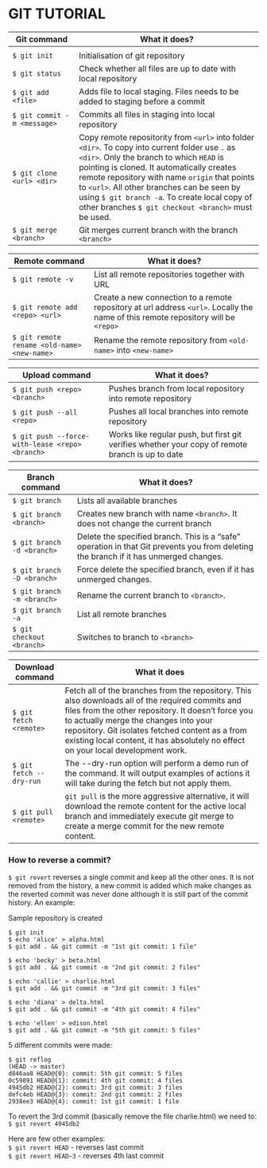 # GIT TUTORIAL

Git command | What it does?
------------------- | -----------------------
<img width=500/>|<img width=200/>
`$ git init ` | Initialisation of git repository
`$ git status` | Check whether all files are up to date with local repository
`$ git add <file>` | Adds file to local staging. Files needs to be added to staging before a commit
`$ git commit -m <message>` | Commits all files in staging into local repository
`$ git clone <url> <dir>` | Copy remote repositority from `<url>` into folder `<dir>`. To copy into current folder use `.` as `<dir>`. Only the branch to which `HEAD` is pointing is cloned. It automatically creates remote repository with name `origin` that points to `<url>`. All other branches can be seen by using `$ git branch -a`. To create local copy of other branches `$ git checkout <branch>` must be used.
`$ git merge <branch>` | Git merges current branch with the branch `<branch>`


Remote command | What it does?
------------------ | ---------------------------
`$ git remote -v` | List all remote repositories together with URL
`$ git remote add <repo> <url>` | Create a new connection to a remote repository at url address `<url>`. Locally the name of this remote repository will be `<repo>`
`$ git remote rename <old-name> <new-name>` | Rename the remote repository from `<old-name>` into `<new-name>`

Upload command | What it does?
------------------ | ---------------------------
`$ git push <repo> <branch>` | Pushes branch <branch> from local repository into remote repository <repo>
`$ git push --all <repo>` | Pushes all local branches into remote repository <repo>
`$ git push --force-with-lease <repo> <branch>` | Works like regular push, but first git verifies whether your copy of remote branch is up to date


Branch command | What it does?
------------------- | -----------------------
`$ git branch ` | Lists all available branches
`$ git branch <branch>` | Creates new branch with name `<branch>`. It does not change the current branch
`$ git branch -d <branch>` | Delete the specified branch. This is a “safe” operation in that Git prevents you from deleting the branch if it has unmerged changes.
`$ git branch -D <branch>` | Force delete the specified branch, even if it has unmerged changes. 
`$ git branch -m <branch>` | Rename the current branch to `<branch>`.
`$ git branch -a` | List all remote branches
`$ git checkout <branch>` | Switches to branch to `<branch>`

Download command | What it does
---------------- | -----------------------------
`$ git fetch <remote>` | Fetch all of the branches from the repository. This also downloads all of the required commits and files from the other repository.  It doesn’t force you to actually merge the changes into your repository. Git isolates fetched content as a from existing local content, it has absolutely no effect on your local development work.
`$ git fetch --dry-run` | The --dry-run option will perform a demo run of the command. It will output examples of actions it will take during the fetch but not apply them.
`$ git pull <remote>` | `git pull` is the more aggressive alternative, it will download the remote content for the active local branch and immediately execute git merge to create a merge commit for the new remote content. 


### How to reverse a commit?
`$ git revert` reverses a single commit and keep all the other ones. It is not removed from the history, a new commit is added which make changes as the reverted commit was never done although it is still part of the commit history. An example:

Sample repository is created 
```
$ git init
$ echo 'alice' > alpha.html
$ git add . && git commit -m "1st git commit: 1 file"

$ echo 'becky' > beta.html
$ git add . && git commit -m "2nd git commit: 2 files"

$ echo 'callie' > charlie.html
$ git add . && git commit -m "3rd git commit: 3 files"

$ echo 'diana' > delta.html
$ git add . && git commit -m "4th git commit: 4 files"

$ echo 'ellen' > edison.html
$ git add . && git commit -m "5th git commit: 5 files"
```

5 different commits were made:
```
$ git reflog
(HEAD -> master)
d846aa8 HEAD@{0}: commit: 5th git commit: 5 files
0c59891 HEAD@{1}: commit: 4th git commit: 4 files
4945db2 HEAD@{2}: commit: 3rd git commit: 3 files
defc4eb HEAD@{3}: commit: 2nd git commit: 2 files
2938ee3 HEAD@{4}: commit: 1st git commit: 1 file
```

To revert the 3rd commit (basically remove the file charlie.html) we need to:  
`$ git revert 4945db2`

Here are few other examples:  
`$ git revert HEAD` - reverses last commit  
`$ git revert HEAD~3` - reverses 4th last commit  


